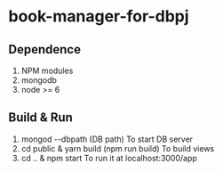 # book-manager-for-dbpj

## Dependence
1. NPM modules
2. mongodb
3. node >= 6

## Build & Run
1. mongod --dbpath (DB path)
To start DB server
2. cd public & yarn build (npm run build)
To build views
3. cd .. & npm start
To run it at localhost:3000/app
